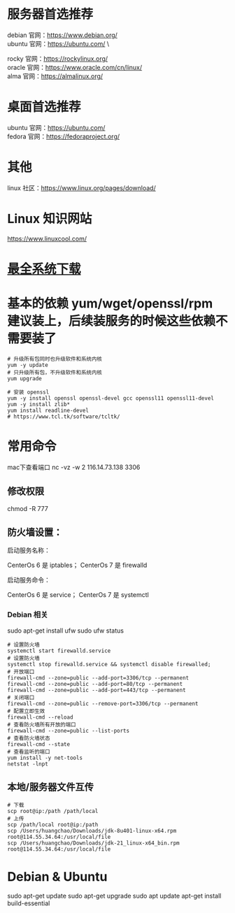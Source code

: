 # 服务器首选推荐
debian 官网：https://www.debian.org/ \
ubuntu 官网：https://ubuntu.com/ \

rocky 官网：https://rockylinux.org/ \
oracle 官网：https://www.oracle.com/cn/linux/ \
alma 官网：https://almalinux.org/
# 桌面首选推荐
ubuntu 官网：https://ubuntu.com/ \
fedora 官网：https://fedoraproject.org/
# 其他
linux 社区：https://www.linux.org/pages/download/

# Linux 知识网站
https://www.linuxcool.com/

# [最全系统下载](https://www.linux.org/pages/download/)

# 基本的依赖 yum/wget/openssl/rpm 建议装上，后续装服务的时候这些依赖不需要装了
```shell
# 升级所有包同时也升级软件和系统内核
yum -y update
# 只升级所有包，不升级软件和系统内核
yum upgrade

# 安装 openssl
yum -y install openssl openssl-devel gcc openssl11 openssl11-devel
yum -y install zlib*
yum install readline-devel
# https://www.tcl.tk/software/tcltk/
```

# 常用命令
mac下查看端口 nc -vz -w 2 116.14.73.138 3306

## 修改权限
chmod -R 777

## 防火墙设置：
启动服务名称：

CenterOs 6 是 iptables；
CenterOs 7 是 firewalld

启动服务命令：

CenterOs 6 是 service；
CenterOs 7 是 systemctl

### Debian 相关
sudo apt-get install ufw
sudo ufw status
```shell
# 设置防火墙
systemctl start firewalld.service
# 设置防火墙
systemctl stop firewalld.service && systemctl disable firewalled;
# 开放端口
firewall-cmd --zone=public --add-port=3306/tcp --permanent
firewall-cmd --zone=public --add-port=80/tcp --permanent
firewall-cmd --zone=public --add-port=443/tcp --permanent
# 关闭端口
firewall-cmd --zone=public --remove-port=3306/tcp --permanent
# 配置立即生效
firewall-cmd --reload
# 查看防火墙所有开放的端口
firewall-cmd --zone=public --list-ports
# 查看防火墙状态
firewall-cmd --state
# 查看监听的端口
yum install -y net-tools
netstat -lnpt
```

## 本地/服务器文件互传
```shell
# 下载
scp root@ip:/path /path/local
# 上传
scp /path/local root@ip:/path
scp /Users/huangchao/Downloads/jdk-8u401-linux-x64.rpm root@114.55.34.64:/usr/local/file
scp /Users/huangchao/Downloads/jdk-21_linux-x64_bin.rpm root@114.55.34.64:/usr/local/file
```

[//]: # (sourcecode /usr/local/src)
[//]: # (file /usr/local/file)

# Debian & Ubuntu
sudo apt-get update
sudo apt-get upgrade
sudo apt update
apt-get install build-essential
